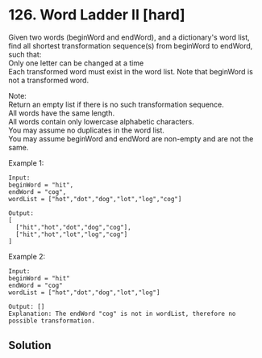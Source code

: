 # 126. Word Ladder II [hard]     
Given two words (beginWord and endWord), and a dictionary's word list, find all shortest transformation sequence(s) from beginWord to endWord, such that:      
Only one letter can be changed at a time     
Each transformed word must exist in the word list. Note that beginWord is not a transformed word.    
  
Note:    
Return an empty list if there is no such transformation sequence.    
All words have the same length.    
All words contain only lowercase alphabetic characters.    
You may assume no duplicates in the word list.    
You may assume beginWord and endWord are non-empty and are not the same.     

Example 1:   
```
Input:
beginWord = "hit",
endWord = "cog",
wordList = ["hot","dot","dog","lot","log","cog"]

Output:
[
  ["hit","hot","dot","dog","cog"],
  ["hit","hot","lot","log","cog"]
]
```

Example 2:
```
Input:
beginWord = "hit"
endWord = "cog"
wordList = ["hot","dot","dog","lot","log"]

Output: []
Explanation: The endWord "cog" is not in wordList, therefore no possible transformation.
```

## Solution     

